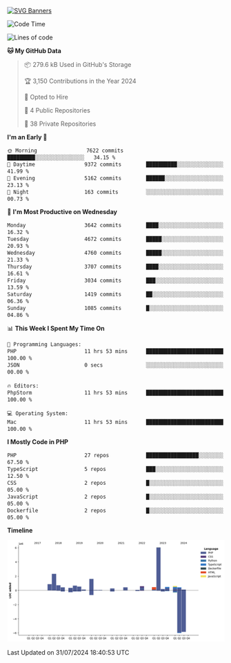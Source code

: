 [![SVG Banners](https://svg-banners.vercel.app/api?type=glitch&text1=Gere_Lajos%F0%9F%92%BB&width=800&height=400)](https://github.com/Akshay090/svg-banners)

<!--START_SECTION:waka-->
![Code Time](http://img.shields.io/badge/Code%20Time-1%2C800%20hrs%205%20mins-blue)

![Lines of code](https://img.shields.io/badge/From%20Hello%20World%20I%27ve%20Written-17.2%20million%20lines%20of%20code-blue)

**🐱 My GitHub Data** 

> 📦 279.6 kB Used in GitHub's Storage 
 > 
> 🏆 3,150 Contributions in the Year 2024
 > 
> 💼 Opted to Hire
 > 
> 📜 4 Public Repositories 
 > 
> 🔑 38 Private Repositories 
 > 
**I'm an Early 🐤** 

```text
🌞 Morning                7622 commits        █████████░░░░░░░░░░░░░░░░   34.15 % 
🌆 Daytime                9372 commits        ██████████░░░░░░░░░░░░░░░   41.99 % 
🌃 Evening                5162 commits        ██████░░░░░░░░░░░░░░░░░░░   23.13 % 
🌙 Night                  163 commits         ░░░░░░░░░░░░░░░░░░░░░░░░░   00.73 % 
```
📅 **I'm Most Productive on Wednesday** 

```text
Monday                   3642 commits        ████░░░░░░░░░░░░░░░░░░░░░   16.32 % 
Tuesday                  4672 commits        █████░░░░░░░░░░░░░░░░░░░░   20.93 % 
Wednesday                4760 commits        █████░░░░░░░░░░░░░░░░░░░░   21.33 % 
Thursday                 3707 commits        ████░░░░░░░░░░░░░░░░░░░░░   16.61 % 
Friday                   3034 commits        ███░░░░░░░░░░░░░░░░░░░░░░   13.59 % 
Saturday                 1419 commits        ██░░░░░░░░░░░░░░░░░░░░░░░   06.36 % 
Sunday                   1085 commits        █░░░░░░░░░░░░░░░░░░░░░░░░   04.86 % 
```


📊 **This Week I Spent My Time On** 

```text
💬 Programming Languages: 
PHP                      11 hrs 53 mins      █████████████████████████   100.00 % 
JSON                     0 secs              ░░░░░░░░░░░░░░░░░░░░░░░░░   00.00 % 

🔥 Editors: 
PhpStorm                 11 hrs 53 mins      █████████████████████████   100.00 % 

💻 Operating System: 
Mac                      11 hrs 53 mins      █████████████████████████   100.00 % 
```

**I Mostly Code in PHP** 

```text
PHP                      27 repos            █████████████████░░░░░░░░   67.50 % 
TypeScript               5 repos             ███░░░░░░░░░░░░░░░░░░░░░░   12.50 % 
CSS                      2 repos             █░░░░░░░░░░░░░░░░░░░░░░░░   05.00 % 
JavaScript               2 repos             █░░░░░░░░░░░░░░░░░░░░░░░░   05.00 % 
Dockerfile               2 repos             █░░░░░░░░░░░░░░░░░░░░░░░░   05.00 % 
```



**Timeline**

![Lines of Code chart](https://raw.githubusercontent.com/gere-lajos/gere-lajos/main/assets/bar_graph.png)


 Last Updated on 31/07/2024 18:40:53 UTC
<!--END_SECTION:waka-->
